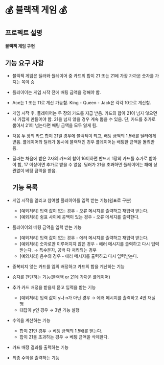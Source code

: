 :moneybag: 블랙잭 게임 :moneybag:
================================

## 프로젝트 설명
#### 블랙잭 게임 구현 

## 기능 요구 사항

* 블랙잭 게임은 딜러와 플레이어 중 카드의 합이 21 또는 21에 가장 가까운 숫자를 가지는 쪽이 승
* 플레이어는 게임 시작 전에 배팅 금액을 정해야 함.
* Ace는 1 또는 11로 계산 가능함. King - Queen - Jack은 각각 10으로 계산함.
* 게임 시작 후, 플레이어는 두 장의 카드를 지급 받음. 카드의 합이 21이 넘지 않으면서 가깝게 만들어야 함. 21을 넘지 않을 경우 계속 뽑을 수 있음. 단, 카드를 추가로 뽑아서 21이 넘는다면 배팅 금액을 모두 잃게 됨.
* 처음 두 장의 카드 합이 21일 경우에 블랙잭이 되고, 배팅 금액의 1.5배를 딜러에게 받음. 
  플레이어와 딜러가 동시에 블랙잭인 경우 플레이어는 배팅한 금액을 돌려받음.
* 딜러는 처음에 받은 2자의 카드의 합이 16이하면 반드시 1장의 카드를 추가로 받아야 함, 
  17 이상이면 추가로 받을 수 없음. 딜러가 21을 초과하면 플레이어는 패에 상관없이 베팅 금액을 받음.
  
  ## 기능 목록
* 게임 시작을 알리고 참여할 플레이어를 입력 받는 기능(쉼표로 구분)
  * [예외처리] 입력 값이 없는 경우 - 오류 메시지를 출력하고 재입력 받는다.
  * [예외처리] 쉼표 사이에 공백이 있는 경우 - 오류 메세지를 출력한다.

* 플레이어의 베팅 금액을 입력 받는 기능
   * [예외처리] 입력 값이 없는 경우 - 에러 메시지를 출력하고 재입력 받는다.
   * [예외처리] 숫자로만 이루어지지 않은 경우 - 에러 메시지를 출력하고 다시 입력 받는다. → 특수문자, 공백 다 처리되는 경우
   * [예외처리] 음수의 경우 - 에러 메시지를 출력하고 다시 입력받는다.

* 중복되지 않는 카드를 임의 배정하고 카드의 합을 계산하는 기능

* 승자를 판단하는 기능(블랙잭 or 21에 가까운 플레이어)

* 추가 카드 배정을 받을지 묻고 입력을 받는 기능
  * [예외처리] 입력 값이 y나 n가 아닌 경우 → 에러 메시지를 출력하고 4번 재실행
  * 대답이 y인 경우 → 3번 기능 실행

* 수익을 계산하는 기능
  * 합이 21인 경우 → 베팅 금액의 1.5배를 얻는다.
  * 합이 21을 초과하는 경우 → 베팅 금액을 삭제한다.

* 카드 배정 결과를 출력하는 기능

* 최종 수익을 출력하는 기능
